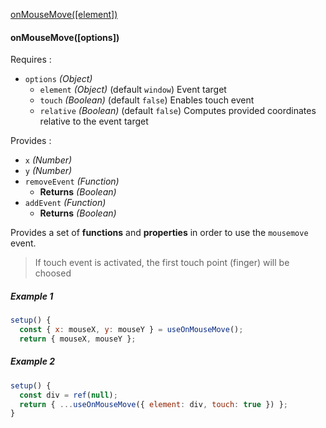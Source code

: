 [onMouseMove([element])](#on-mouse-move)
#### onMouseMove([options])
Requires :
- `options` _(Object)_
  - `element` _(Object)_ (default `window`)
    Event target
  - `touch` _(Boolean)_ (default `false`)
    Enables touch event
  - `relative` _(Boolean)_ (default `false`)
    Computes provided coordinates relative to the event target

Provides :
- `x` _(Number)_
- `y` _(Number)_
- `removeEvent` _(Function)_
  - **Returns** _(Boolean)_
- `addEvent` _(Function)_
  - **Returns** _(Boolean)_

Provides a set of **functions** and **properties** in order to use the `mousemove` event.
> If touch event is activated, the first touch point (finger) will be choosed
##### Example 1
```js
setup() {
  const { x: mouseX, y: mouseY } = useOnMouseMove();
  return { mouseX, mouseY };
```
##### Example 2
```js
setup() {
  const div = ref(null);
  return { ...useOnMouseMove({ element: div, touch: true }) };
}
```